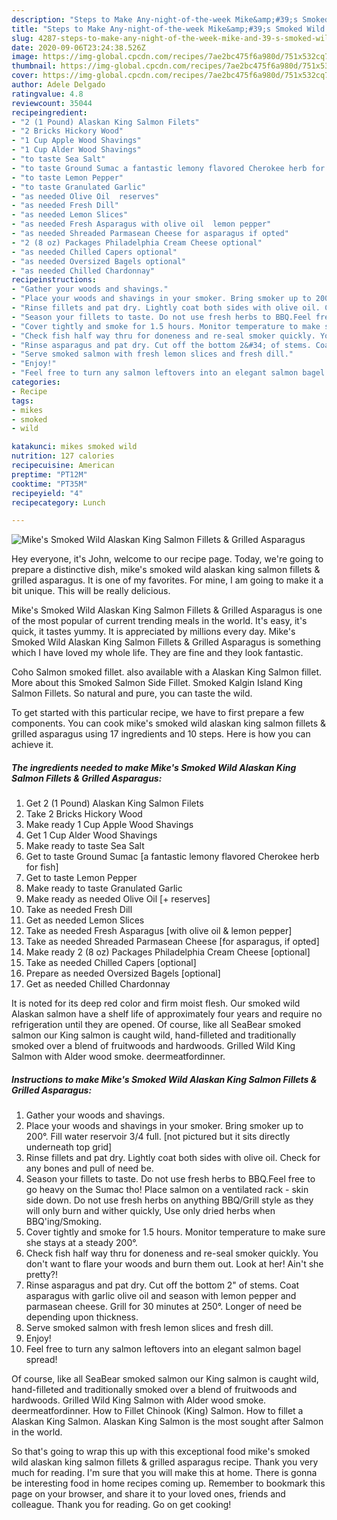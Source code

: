 ```yaml
---
description: "Steps to Make Any-night-of-the-week Mike&amp;#39;s Smoked Wild Alaskan King Salmon Fillets &amp;amp; Grilled Asparagus"
title: "Steps to Make Any-night-of-the-week Mike&amp;#39;s Smoked Wild Alaskan King Salmon Fillets &amp;amp; Grilled Asparagus"
slug: 4287-steps-to-make-any-night-of-the-week-mike-and-39-s-smoked-wild-alaskan-king-salmon-fillets-and-amp-grilled-asparagus
date: 2020-09-06T23:24:38.526Z
image: https://img-global.cpcdn.com/recipes/7ae2bc475f6a980d/751x532cq70/mikes-smoked-wild-alaskan-king-salmon-fillets-grilled-asparagus-recipe-main-photo.jpg
thumbnail: https://img-global.cpcdn.com/recipes/7ae2bc475f6a980d/751x532cq70/mikes-smoked-wild-alaskan-king-salmon-fillets-grilled-asparagus-recipe-main-photo.jpg
cover: https://img-global.cpcdn.com/recipes/7ae2bc475f6a980d/751x532cq70/mikes-smoked-wild-alaskan-king-salmon-fillets-grilled-asparagus-recipe-main-photo.jpg
author: Adele Delgado
ratingvalue: 4.8
reviewcount: 35044
recipeingredient:
- "2 (1 Pound) Alaskan King Salmon Filets"
- "2 Bricks Hickory Wood"
- "1 Cup Apple Wood Shavings"
- "1 Cup Alder Wood Shavings"
- "to taste Sea Salt"
- "to taste Ground Sumac a fantastic lemony flavored Cherokee herb for fish"
- "to taste Lemon Pepper"
- "to taste Granulated Garlic"
- "as needed Olive Oil  reserves"
- "as needed Fresh Dill"
- "as needed Lemon Slices"
- "as needed Fresh Asparagus with olive oil  lemon pepper"
- "as needed Shreaded Parmasean Cheese for asparagus if opted"
- "2 (8 oz) Packages Philadelphia Cream Cheese optional"
- "as needed Chilled Capers optional"
- "as needed Oversized Bagels optional"
- "as needed Chilled Chardonnay"
recipeinstructions:
- "Gather your woods and shavings."
- "Place your woods and shavings in your smoker. Bring smoker up to 200°. Fill water reservoir 3/4 full. [not pictured but it sits directly underneath top grid]"
- "Rinse fillets and pat dry. Lightly coat both sides with olive oil. Check for any bones and pull of need be."
- "Season your fillets to taste. Do not use fresh herbs to BBQ.Feel free to go heavy on the Sumac tho! Place salmon on a ventilated rack - skin side down. Do not use fresh herbs on anything BBQ/Grill style as they will only burn and wither quickly, Use only dried herbs when BBQ&#39;ing/Smoking."
- "Cover tightly and smoke for 1.5 hours. Monitor temperature to make sure she stays at a steady 200°."
- "Check fish half way thru for doneness and re-seal smoker quickly. You don&#39;t want to flare your woods and burn them out. Look at her! Ain&#39;t she pretty?!"
- "Rinse asparagus and pat dry. Cut off the bottom 2&#34; of stems. Coat asparagus with garlic olive oil and season with lemon pepper and parmasean cheese. Grill for 30 minutes at 250°. Longer of need be depending upon thickness."
- "Serve smoked salmon with fresh lemon slices and fresh dill."
- "Enjoy!"
- "Feel free to turn any salmon leftovers into an elegant salmon bagel spread!"
categories:
- Recipe
tags:
- mikes
- smoked
- wild

katakunci: mikes smoked wild 
nutrition: 127 calories
recipecuisine: American
preptime: "PT12M"
cooktime: "PT35M"
recipeyield: "4"
recipecategory: Lunch

---
```



![Mike&#39;s Smoked Wild Alaskan King Salmon Fillets &amp; Grilled Asparagus](https://img-global.cpcdn.com/recipes/7ae2bc475f6a980d/751x532cq70/mikes-smoked-wild-alaskan-king-salmon-fillets-grilled-asparagus-recipe-main-photo.jpg)

Hey everyone, it's John, welcome to our recipe page. Today, we're going to prepare a distinctive dish, mike&#39;s smoked wild alaskan king salmon fillets &amp; grilled asparagus. It is one of my favorites. For mine, I am going to make it a bit unique. This will be really delicious.

Mike&#39;s Smoked Wild Alaskan King Salmon Fillets &amp; Grilled Asparagus is one of the most popular of current trending meals in the world. It's easy, it's quick, it tastes yummy. It is appreciated by millions every day. Mike&#39;s Smoked Wild Alaskan King Salmon Fillets &amp; Grilled Asparagus is something which I have loved my whole life. They are fine and they look fantastic.

Coho Salmon smoked fillet. also available with a Alaskan King Salmon fillet. More about this Smoked Salmon Side Fillet. Smoked Kalgin Island King Salmon Fillets. So natural and pure, you can taste the wild.


To get started with this particular recipe, we have to first prepare a few components. You can cook mike&#39;s smoked wild alaskan king salmon fillets &amp; grilled asparagus using 17 ingredients and 10 steps. Here is how you can achieve it.

<!--inarticleads1-->

##### The ingredients needed to make Mike&#39;s Smoked Wild Alaskan King Salmon Fillets &amp; Grilled Asparagus:

1. Get 2 (1 Pound) Alaskan King Salmon Filets
1. Take 2 Bricks Hickory Wood
1. Make ready 1 Cup Apple Wood Shavings
1. Get 1 Cup Alder Wood Shavings
1. Make ready to taste Sea Salt
1. Get to taste Ground Sumac [a fantastic lemony flavored Cherokee herb for fish]
1. Get to taste Lemon Pepper
1. Make ready to taste Granulated Garlic
1. Make ready as needed Olive Oil [+ reserves]
1. Take as needed Fresh Dill
1. Get as needed Lemon Slices
1. Take as needed Fresh Asparagus [with olive oil &amp; lemon pepper]
1. Take as needed Shreaded Parmasean Cheese [for asparagus, if opted]
1. Make ready 2 (8 oz) Packages Philadelphia Cream Cheese [optional]
1. Take as needed Chilled Capers [optional]
1. Prepare as needed Oversized Bagels [optional]
1. Get as needed Chilled Chardonnay


It is noted for its deep red color and firm moist flesh. Our smoked wild Alaskan salmon have a shelf life of approximately four years and require no refrigeration until they are opened. Of course, like all SeaBear smoked salmon our King salmon is caught wild, hand-filleted and traditionally smoked over a blend of fruitwoods and hardwoods. Grilled Wild King Salmon with Alder wood smoke. deermeatfordinner. 

<!--inarticleads2-->

##### Instructions to make Mike&#39;s Smoked Wild Alaskan King Salmon Fillets &amp; Grilled Asparagus:

1. Gather your woods and shavings.
1. Place your woods and shavings in your smoker. Bring smoker up to 200°. Fill water reservoir 3/4 full. [not pictured but it sits directly underneath top grid]
1. Rinse fillets and pat dry. Lightly coat both sides with olive oil. Check for any bones and pull of need be.
1. Season your fillets to taste. Do not use fresh herbs to BBQ.Feel free to go heavy on the Sumac tho! Place salmon on a ventilated rack - skin side down. Do not use fresh herbs on anything BBQ/Grill style as they will only burn and wither quickly, Use only dried herbs when BBQ&#39;ing/Smoking.
1. Cover tightly and smoke for 1.5 hours. Monitor temperature to make sure she stays at a steady 200°.
1. Check fish half way thru for doneness and re-seal smoker quickly. You don&#39;t want to flare your woods and burn them out. Look at her! Ain&#39;t she pretty?!
1. Rinse asparagus and pat dry. Cut off the bottom 2&#34; of stems. Coat asparagus with garlic olive oil and season with lemon pepper and parmasean cheese. Grill for 30 minutes at 250°. Longer of need be depending upon thickness.
1. Serve smoked salmon with fresh lemon slices and fresh dill.
1. Enjoy!
1. Feel free to turn any salmon leftovers into an elegant salmon bagel spread!


Of course, like all SeaBear smoked salmon our King salmon is caught wild, hand-filleted and traditionally smoked over a blend of fruitwoods and hardwoods. Grilled Wild King Salmon with Alder wood smoke. deermeatfordinner. How to Fillet Chinook (King) Salmon. How to fillet a Alaskan King Salmon. Alaskan King Salmon is the most sought after Salmon in the world. 

So that's going to wrap this up with this exceptional food mike&#39;s smoked wild alaskan king salmon fillets &amp; grilled asparagus recipe. Thank you very much for reading. I'm sure that you will make this at home. There is gonna be interesting food in home recipes coming up. Remember to bookmark this page on your browser, and share it to your loved ones, friends and colleague. Thank you for reading. Go on get cooking!
